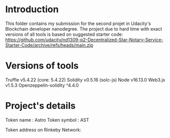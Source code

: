 # Introduction 
This folder contains my submission for the second projet in Udacity's Blockchain developer nanodegree. The project due to hard time with exact versions of all tools is based on suggested starter code: https://github.com/udacity/nd1309-p2-Decentralized-Star-Notary-Service-Starter-Code/archive/refs/heads/main.zip


# Versions of tools 
Truffle v5.4.22 (core: 5.4.22)
Solidity v0.5.16 (solc-js)
Node v16.13.0
Web3.js v1.5.3
Openzeppelin-solidity ^4.4.0

# Project's details
Token name : Astro
Token symbol : AST

Token address on Rinkeby Network: 


